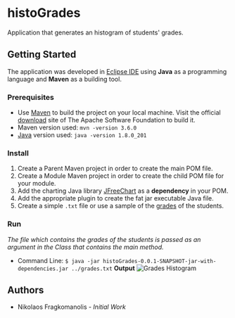 # histoGrades
Application that generates an histogram of students' grades.

## Getting Started
The application was developed in [Eclipse IDE](https://www.eclipse.org/downloads/packages/release/oxygen/3a/eclipse-ide-java-developers) using **Java** as a programming language and **Maven** as a building tool.

### Prerequisites
* Use [Maven](https://maven.apache.org/ "Maven") to build the project on your local machine. Visit the official [download](https://maven.apache.org/ref/3.6.0/download.cgi "Maven Download") site of The Apache Software Foundation to build it.
* Maven version used: `mvn -version 3.6.0`
* [Java](https://www.oracle.com/technetwork/java/javase/downloads/jdk11-downloads-5066655.html) version used: `java -version 1.8.0_201`

### Install
1. Create a Parent Maven project in order to create the main POM file.
2. Create a Module Maven project in order to create the child POM file for your module.
3. Add the charting Java library [JFreeChart](https://mvnrepository.com/artifact/org.jfree/jfreechart/1.5.0) as a **dependency** in your POM.
4. Add the appropriate plugin to create the fat jar executable Java file.
5. Create a simple `.txt` file or use a sample of the [grades](https://drive.google.com/file/d/1I1zGwuwf8KgQyWnoz0358WczAZvtSuHT/view) of the students.

### Run
*The file which contains the grades of the students is passed as an argument in the Class that contains the main method.*

* Command Line: `$ java -jar histoGrades-0.0.1-SNAPSHOT-jar-with-dependencies.jar ../grades.txt`
**Output**
![Grades Histogram](C:\Users\nicko\Pictures\GradesHistogram.png)

## Authors
* Nikolaos Fragkomanolis - *Initial Work*
